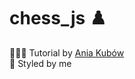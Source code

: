 # chess_js ♟️   

👩🏻‍🏫 Tutorial by [Ania Kubów](https://www.youtube.com/watch?v=Qv0fvm5B0EM)   
🎨 Styled by me
